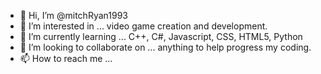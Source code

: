 - 👋 Hi, I’m @mitchRyan1993
- 👀 I’m interested in ... video game creation and development.
- 🌱 I’m currently learning ... C++, C#, Javascript, CSS, HTML5, Python
- 💞️ I’m looking to collaborate on ... anything to help progress my coding.
- 📫 How to reach me ...

<!---
mitchRyan1993/mitchRyan1993 is a ✨ special ✨ repository because its `README.md` (this file) appears on your GitHub profile.
You can click the Preview link to take a look at your changes.
--->
